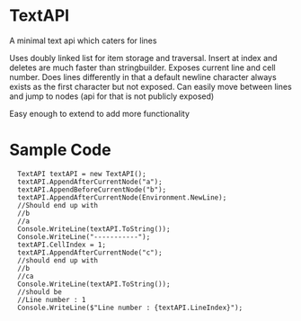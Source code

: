 # TextAPI
A minimal text api which caters for lines

Uses doubly linked list for item storage and traversal.
Insert at index and deletes are much faster than stringbuilder.
Exposes current line and cell number.
Does lines differently in that a default newline character always exists as the first character but not exposed.
Can easily move between lines and jump to nodes (api for that is not publicly exposed)

Easy enough to extend to add more functionality

# Sample Code
```
  TextAPI textAPI = new TextAPI();
  textAPI.AppendAfterCurrentNode("a");
  textAPI.AppendBeforeCurrentNode("b");
  textAPI.AppendAfterCurrentNode(Environment.NewLine);
  //Should end up with
  //b
  //a
  Console.WriteLine(textAPI.ToString());
  Console.WriteLine("-----------");
  textAPI.CellIndex = 1;
  textAPI.AppendAfterCurrentNode("c");
  //should end up with
  //b
  //ca
  Console.WriteLine(textAPI.ToString());  
  //should be
  //Line number : 1
  Console.WriteLine($"Line number : {textAPI.LineIndex}");
```
